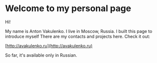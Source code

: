 # Welcome to my personal page

Hi!

My name is Anton Vakulenko. I live in Moscow, Russia. I built this page to introduce myself
There are my contacts and projects here. Check it out:

[http://avakulenko.ru](http://avakulenko.ru)

So far, it's available only in Russian.
